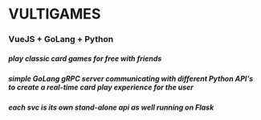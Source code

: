 # VULTIGAMES

### VueJS + GoLang + Python

##### play classic card games for free with friends

##### simple GoLang gRPC server communicating with different Python API's to create a real-time card play experience for the user

##### each svc is its own stand-alone api as well running on Flask
